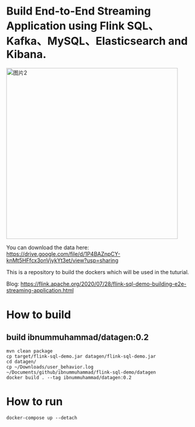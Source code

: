 # Build End-to-End Streaming Application using Flink SQL、Kafka、MySQL、Elasticsearch and Kibana.

<img width="451" alt="图片2" src="https://user-images.githubusercontent.com/5378924/79943461-838bdc80-849b-11ea-81f4-b28b31e03176.png">

You can download the data here: https://drive.google.com/file/d/1P4BAZnpCY-knMt5HFfcx3onVjykYt3et/view?usp=sharing

This is a repository to build the dockers which will be used in the tuturial.

Blog: https://flink.apache.org/2020/07/28/flink-sql-demo-building-e2e-streaming-application.html

# How to build

## build ibnummuhammad/datagen:0.2

    mvn clean package
    cp target/flink-sql-demo.jar datagen/flink-sql-demo.jar
    cd datagen/
    cp ~/Downloads/user_behavior.log ~/Documents/github/ibnummuhammad/flink-sql-demo/datagen
    docker build . --tag ibnummuhammad/datagen:0.2

# How to run

    docker-compose up --detach
